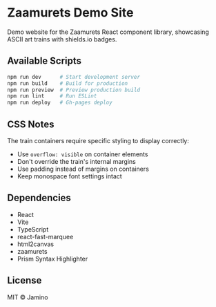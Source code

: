 # Zaamurets Demo Site

Demo website for the Zaamurets React component library, showcasing ASCII art trains with shields.io badges.

## Available Scripts

```bash
npm run dev      # Start development server
npm run build    # Build for production
npm run preview  # Preview production build
npm run lint     # Run ESLint
npm run deploy   # Gh-pages deploy
```

## CSS Notes

The train containers require specific styling to display correctly:
- Use `overflow: visible` on container elements
- Don't override the train's internal margins
- Use padding instead of margins on containers
- Keep monospace font settings intact

## Dependencies

- React
- Vite
- TypeScript
- react-fast-marquee
- html2canvas
- zaamurets
- Prism Syntax Highlighter

## License

MIT © Jamino
